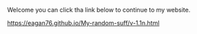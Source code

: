 Welcome you can click tha link below to continue to my website.

https://eagan76.github.io/My-random-suff/v-1.1n.html
